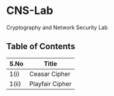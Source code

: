 # CNS-Lab
Cryptography and Network Security Lab

##  Table of Contents

| S.No  | Title             |
| ----- | ----------------- |
|   1(i)| Ceasar Cipher     |
|  1(ii)| Playfair Cipher   |
